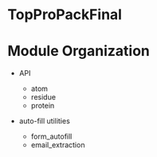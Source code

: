 # TopProPackFinal

# Module Organization

* API
  * atom
  * residue
  * protein

* auto-fill utilities
  - form_autofill
  - email_extraction
